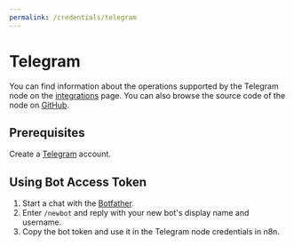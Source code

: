 ```yaml
---
permalink: /credentials/telegram
---
```


# Telegram

You can find information about the operations supported by the Telegram node on the [integrations](https://n8n.io/integrations/n8n-nodes-base.telegram) page. You can also browse the source code of the node on [GitHub](https://github.com/n8n-io/n8n/tree/master/packages/nodes-base/nodes/Telegram).

## Prerequisites

Create a [Telegram](https://telegram.com/) account.

## Using Bot Access Token

1. Start a chat with the [Botfather](https://telegram.me/BotFather).
2. Enter `/newbot` and reply with your new bot's display name and username.
3. Copy the bot token and use it in the Telegram node credentials in n8n.
